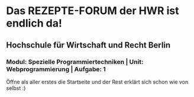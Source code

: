 # Das REZEPTE-FORUM der HWR ist endlich da!
## Hochschule für Wirtschaft und Recht Berlin
### Modul: Spezielle Programmiertechniken | Unit: Webprogrammierung | Aufgabe: 1

Öffne als aller erstes die Startseite und der Rest erklärt sich schon wie von selbst :)